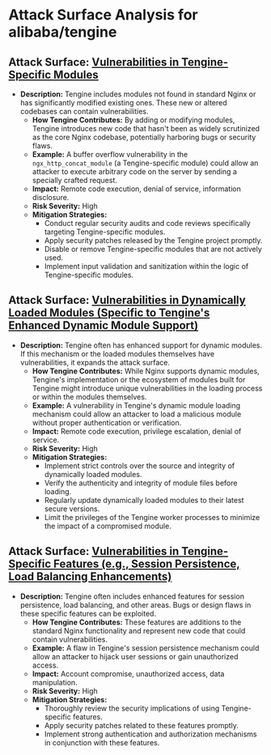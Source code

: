 # Attack Surface Analysis for alibaba/tengine

## Attack Surface: [Vulnerabilities in Tengine-Specific Modules](./attack_surfaces/vulnerabilities_in_tengine-specific_modules.md)

* **Description:** Tengine includes modules not found in standard Nginx or has significantly modified existing ones. These new or altered codebases can contain vulnerabilities.
    * **How Tengine Contributes:** By adding or modifying modules, Tengine introduces new code that hasn't been as widely scrutinized as the core Nginx codebase, potentially harboring bugs or security flaws.
    * **Example:** A buffer overflow vulnerability in the `ngx_http_concat_module` (a Tengine-specific module) could allow an attacker to execute arbitrary code on the server by sending a specially crafted request.
    * **Impact:** Remote code execution, denial of service, information disclosure.
    * **Risk Severity:** High
    * **Mitigation Strategies:**
        * Conduct regular security audits and code reviews specifically targeting Tengine-specific modules.
        * Apply security patches released by the Tengine project promptly.
        * Disable or remove Tengine-specific modules that are not actively used.
        * Implement input validation and sanitization within the logic of Tengine-specific modules.

## Attack Surface: [Vulnerabilities in Dynamically Loaded Modules (Specific to Tengine's Enhanced Dynamic Module Support)](./attack_surfaces/vulnerabilities_in_dynamically_loaded_modules__specific_to_tengine's_enhanced_dynamic_module_support_f06f9d46.md)

* **Description:** Tengine often has enhanced support for dynamic modules. If this mechanism or the loaded modules themselves have vulnerabilities, it expands the attack surface.
    * **How Tengine Contributes:** While Nginx supports dynamic modules, Tengine's implementation or the ecosystem of modules built for Tengine might introduce unique vulnerabilities in the loading process or within the modules themselves.
    * **Example:** A vulnerability in Tengine's dynamic module loading mechanism could allow an attacker to load a malicious module without proper authentication or verification.
    * **Impact:** Remote code execution, privilege escalation, denial of service.
    * **Risk Severity:** High
    * **Mitigation Strategies:**
        * Implement strict controls over the source and integrity of dynamically loaded modules.
        * Verify the authenticity and integrity of module files before loading.
        * Regularly update dynamically loaded modules to their latest secure versions.
        * Limit the privileges of the Tengine worker processes to minimize the impact of a compromised module.

## Attack Surface: [Vulnerabilities in Tengine-Specific Features (e.g., Session Persistence, Load Balancing Enhancements)](./attack_surfaces/vulnerabilities_in_tengine-specific_features__e_g___session_persistence__load_balancing_enhancements_7642c78c.md)

* **Description:** Tengine often includes enhanced features for session persistence, load balancing, and other areas. Bugs or design flaws in these specific features can be exploited.
    * **How Tengine Contributes:** These features are additions to the standard Nginx functionality and represent new code that could contain vulnerabilities.
    * **Example:** A flaw in Tengine's session persistence mechanism could allow an attacker to hijack user sessions or gain unauthorized access.
    * **Impact:** Account compromise, unauthorized access, data manipulation.
    * **Risk Severity:** High
    * **Mitigation Strategies:**
        * Thoroughly review the security implications of using Tengine-specific features.
        * Apply security patches related to these features promptly.
        * Implement strong authentication and authorization mechanisms in conjunction with these features.

